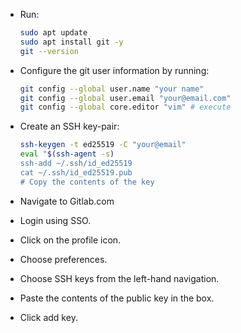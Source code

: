 * Run:

  ```bash
  sudo apt update
  sudo apt install git -y
  git --version
  ```

* Configure the git user information by running:

  ```bash
  git config --global user.name "your name"
  git config --global user.email "your@email.com"
  git config --global core.editor "vim" # execute
  ```

* Create an SSH key-pair:

  ```bash
  ssh-keygen -t ed25519 -C "your@email"
  eval "$(ssh-agent -s)
  ssh-add ~/.ssh/id_ed25519
  cat ~/.ssh/id_ed25519.pub
  # Copy the contents of the key
  ```

* Navigate to Gitlab.com

* Login using SSO.

* Click on the profile icon.

* Choose preferences.

* Choose SSH keys from the left-hand navigation.

* Paste the contents of the public key in the box.

* Click add key.
